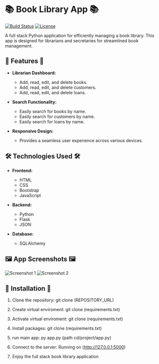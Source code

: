 # 📚 Book Library App 📚

[![Build Status](<YOUR_BUILD_STATUS_BADGE_URL>)](<YOUR_BUILD_STATUS_LINK>)
[![License](<YOUR_LICENSE_BADGE_URL>)](<YOUR_LICENSE_LINK>)

A full stack Python application for efficiently managing a book library.
This app is designed for librarians and secretaries for streamlined book management.

## 🚀 Features 🚀

- **Librarian Dashboard:**
  - Add, read, edit, and delete books.
  - Add, read, edit, and delete customers.
  - Add, read, edit, and delete loans.

- **Search Functionality:**
  - Easily search for books by name.
  - Easily search for customers by name.
  - Easily search for loans by name.

- **Responsive Design:**
  - Provides a seamless user experience across various devices.

## 🛠️ Technologies Used 🛠️

- **Frontend:**
  - HTML
  - CSS
  - Bootstrap
  - JavaScript

- **Backend:**
  - Python
  - Flask
  - JSON

- **Database:**
  - SQLAlchemy

## 🖼️ App Screenshots 🖼️

![Screenshot 1](screenshots/screenshot1.png)
![Screenshot 2](screenshots/screenshot2.png)

## 🔧 Installation 🔧

1. Clone the repository:
   git clone (REPOSITORY_URL)

2. Create virtual enviroment:
   git clone (requirements.txt)

3. Activate virtual enviroment:
   git clone (requirements.txt)

4. Install packages:
   git clone (requirements.txt)

5. run main app:
   py app.py (path cd/project/app.py)

6. Connect to the server:
   Running on (http://127.0.0.1:5000)

7. Enjoy the full stack book library application

